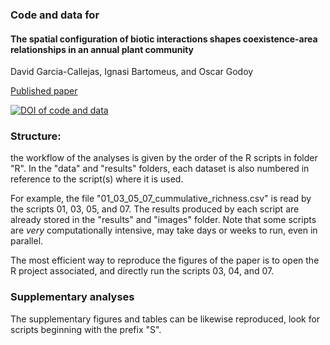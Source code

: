 ### Code and data for 

#### The spatial configuration of biotic interactions shapes coexistence-area relationships in an annual plant community

David Garcia-Callejas, Ignasi Bartomeus, and Oscar Godoy

[Published paper](https://www.nature.com/articles/s41467-021-26487-2)

[![DOI of code and data](https://zenodo.org/badge/DOI/10.5281/zenodo.5390313.svg)](https://doi.org/10.5281/zenodo.5390313)

### Structure:

the workflow of the analyses is given by the order of the R scripts in folder "R".
In the "data" and "results" folders, each dataset is also numbered in reference to the script(s)
where it is used.

For example, the file "01_03_05_07_cummulative_richness.csv" is read by the scripts 01, 03, 05, and 07.
The results produced by each script are already stored in the "results" and "images" folder.
Note that some scripts are *very* computationally intensive, may take days or weeks to run,
even in parallel.

The most efficient way to reproduce the figures of the paper is to open the R project associated, 
and directly run the scripts 03, 04, and 07. 

### Supplementary analyses

The supplementary figures and tables can be likewise reproduced, look for scripts beginning with the prefix "S".




